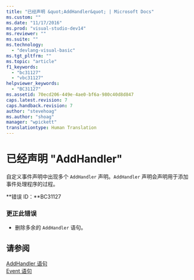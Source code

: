 ```yaml
---
title: "已经声明 &quot;AddHandler&quot; | Microsoft Docs"
ms.custom: ""
ms.date: "11/17/2016"
ms.prod: "visual-studio-dev14"
ms.reviewer: ""
ms.suite: ""
ms.technology: 
  - "devlang-visual-basic"
ms.tgt_pltfrm: ""
ms.topic: "article"
f1_keywords: 
  - "bc31127"
  - "vbc31127"
helpviewer_keywords: 
  - "BC31127"
ms.assetid: 70ecd206-449e-4ae0-bf6a-980c40d8d847
caps.latest.revision: 7
caps.handback.revision: 7
author: "stevehoag"
ms.author: "shoag"
manager: "wpickett"
translationtype: Human Translation
---
```

# 已经声明 &quot;AddHandler&quot;
自定义事件声明中出现多个 `AddHandler` 声明。`AddHandler` 声明会声明用于添加事件处理程序的过程。  
  
 **错误 ID：**BC31127  
  
### 更正此错误  
  
-   删除多余的 `AddHandler` 语句。  
  
## 请参阅  
 [AddHandler 语句](../../visual-basic/language-reference/statements/addhandler-statement.md)   
 [Event 语句](../../visual-basic/language-reference/statements/event-statement.md)